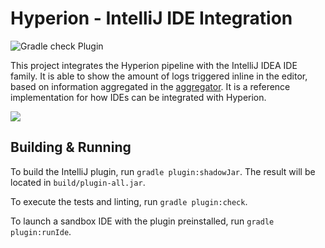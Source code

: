 # Hyperion - IntelliJ IDE Integration

![Gradle check Plugin](https://github.com/SERG-Delft/hyperion/workflows/Gradle%20check%20Plugin/badge.svg)

This project integrates the Hyperion pipeline with the IntelliJ IDEA IDE family. It is able to show the amount of logs triggered inline in the editor, based on information aggregated in the [aggregator](/aggregator). It is a reference implementation for how IDEs can be integrated with Hyperion.

![](https://cdn.discordapp.com/attachments/701776474285277226/710481421806075985/unknown.png)

## Building & Running

To build the IntelliJ plugin, run `gradle plugin:shadowJar`. The result will be located in `build/plugin-all.jar`.

To execute the tests and linting, run `gradle plugin:check`.

To launch a sandbox IDE with the plugin preinstalled, run `gradle plugin:runIde`.

